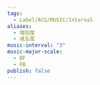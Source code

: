 ```yaml
---
tags:
  - Label/ACG/MUSIC/Interval
aliases:
  - 增四度
  - 减五度
music-interval: "3"
music-major-scale:
  - BF
  - FB
publish: false
---
```

